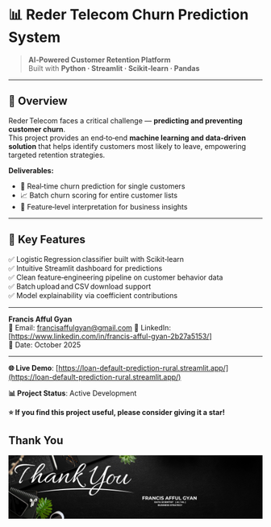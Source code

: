 # 📊 Reder Telecom Churn Prediction System

> **AI‑Powered Customer Retention Platform**  
> Built with **Python · Streamlit · Scikit‑learn · Pandas**

---

## 🚀 Overview

Reder Telecom faces a critical challenge — **predicting and preventing customer churn**.  
This project provides an end‑to‑end **machine learning and data‑driven solution** that helps identify customers most likely to leave, empowering targeted retention strategies.

**Deliverables:**
- 🎯 Real‑time churn prediction for single customers  
- 📈 Batch churn scoring for entire customer lists  
- 🧠 Feature‑level interpretation for business insights  

---

## 🧩 Key Features

✅ Logistic Regression classifier built with Scikit‑learn  
✅ Intuitive Streamlit dashboard for predictions  
✅ Clean feature‑engineering pipeline on customer behavior data  
✅ Batch upload and CSV download support  
✅ Model explainability via coefficient contributions  

---

**Francis Afful Gyan**    
📧 Email: francisaffulgyan@gmail.com 
🔗 LinkedIn: [https://www.linkedin.com/in/francis-afful-gyan-2b27a5153/]  
📅 Date: October 2025

---

**🌐 Live Demo**: [https://loan-default-prediction-rural.streamlit.app/](https://loan-default-prediction-rural.streamlit.app/)

**📊 Project Status**: Active Development

**⭐ If you find this project useful, please consider giving it a star!**
## Thank You
![Thank You](Thankyou1.png)

